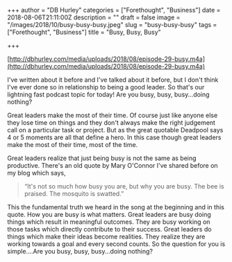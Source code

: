 +++
author = "DB Hurley"
categories = ["Forethought", "Business"]
date = 2018-08-06T21:11:00Z
description = ""
draft = false
image = "/images/2018/10/busy-busy-busy.jpeg"
slug = "busy-busy-busy"
tags = ["Forethought", "Business"]
title = "Busy, Busy, Busy"

+++


[http://dbhurley.com/media/uploads/2018/08/episode-29-busy.m4a](http://dbhurley.com/media/uploads/2018/08/episode-29-busy.m4a)

I've written about it before and I've talked about it before, but I don't think I've ever done so in relationship to being a good leader. So that's our lightning fast podcast topic for today! Are you busy, busy, busy...doing nothing?

Great leaders make the most of their time. Of course just like anyone else they lose time on things and they don't always make the right judgement call on a particular task or project. But as the great quotable Deadpool says 4 or 5 moments are all that define a hero. In this case though great leaders make the most of their time, most of the time.

Great leaders realize that just being busy is not the same as being productive. There's an old quote by Mary O'Connor I've shared before on my blog which says,

> “It's not so much how busy you are, but why you are busy. The bee is praised. The mosquito is swatted.”

This the fundamental truth we heard in the song at the beginning and in this quote. How you are busy is what matters. Great leaders are busy doing things which result in meaningful outcomes. They are busy working on those tasks which directly contribute to their success. Great leaders do things which make their ideas become realities. They realize they are working towards a goal and every second counts. So the question for you is simple....Are you busy, busy, busy...doing nothing?

